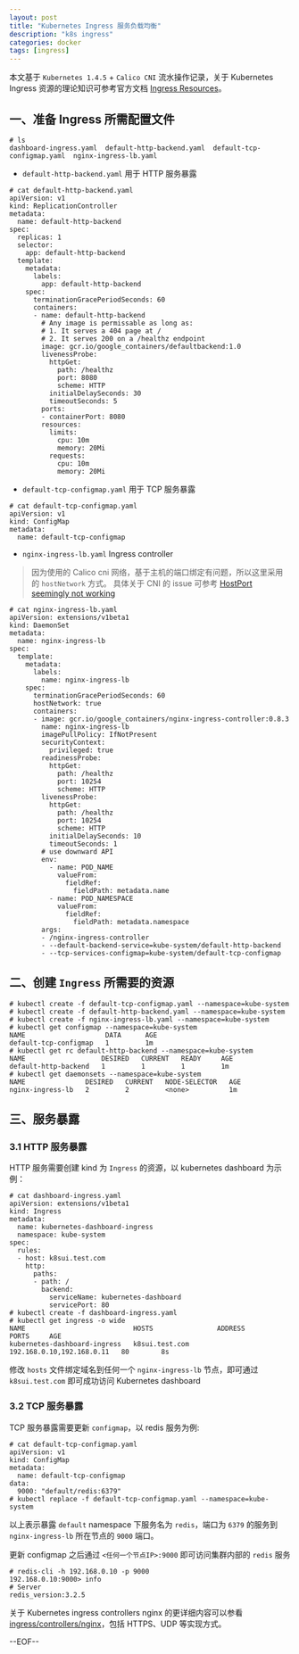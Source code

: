 ```yaml
---
layout: post
title: "Kubernetes Ingress 服务负载均衡"
description: "k8s ingress"
categories: docker
tags: [ingress]
---
```



本文基于 `Kubernetes 1.4.5` + `Calico CNI` 流水操作记录，关于 Kubernetes Ingress 资源的理论知识可参考官方文档 [Ingress Resources](http://kubernetes.io/docs/user-guide/ingress/)。 

## 一、准备 Ingress 所需配置文件

```
# ls
dashboard-ingress.yaml  default-http-backend.yaml  default-tcp-configmap.yaml  nginx-ingress-lb.yaml
```

* `default-http-backend.yaml` 用于 HTTP 服务暴露

```
# cat default-http-backend.yaml
apiVersion: v1
kind: ReplicationController
metadata:
  name: default-http-backend
spec:
  replicas: 1
  selector:
    app: default-http-backend
  template:
    metadata:
      labels:
        app: default-http-backend
    spec:
      terminationGracePeriodSeconds: 60
      containers:
      - name: default-http-backend
        # Any image is permissable as long as:
        # 1. It serves a 404 page at /
        # 2. It serves 200 on a /healthz endpoint
        image: gcr.io/google_containers/defaultbackend:1.0
        livenessProbe:
          httpGet:
            path: /healthz
            port: 8080
            scheme: HTTP
          initialDelaySeconds: 30
          timeoutSeconds: 5
        ports:
        - containerPort: 8080
        resources:
          limits:
            cpu: 10m
            memory: 20Mi
          requests:
            cpu: 10m
            memory: 20Mi
```

* `default-tcp-configmap.yaml` 用于 TCP 服务暴露

```
# cat default-tcp-configmap.yaml
apiVersion: v1
kind: ConfigMap
metadata:
  name: default-tcp-configmap
```

* `nginx-ingress-lb.yaml` Ingress controller

> 因为使用的 Calico cni 网络，基于主机的端口绑定有问题，所以这里采用的 `hostNetwork` 方式。 具体关于 CNI 的 issue 可参考 [HostPort seemingly not working](https://github.com/kubernetes/kubernetes/issues/23920)

```
# cat nginx-ingress-lb.yaml
apiVersion: extensions/v1beta1
kind: DaemonSet
metadata:
  name: nginx-ingress-lb
spec:
  template:
    metadata:
      labels:
        name: nginx-ingress-lb
    spec:
      terminationGracePeriodSeconds: 60
      hostNetwork: true
      containers:
      - image: gcr.io/google_containers/nginx-ingress-controller:0.8.3
        name: nginx-ingress-lb
        imagePullPolicy: IfNotPresent
        securityContext:
          privileged: true
        readinessProbe:
          httpGet:
            path: /healthz
            port: 10254
            scheme: HTTP
        livenessProbe:
          httpGet:
            path: /healthz
            port: 10254
            scheme: HTTP
          initialDelaySeconds: 10
          timeoutSeconds: 1
        # use downward API
        env:
          - name: POD_NAME
            valueFrom:
              fieldRef:
                fieldPath: metadata.name
          - name: POD_NAMESPACE
            valueFrom:
              fieldRef:
                fieldPath: metadata.namespace
        args:
        - /nginx-ingress-controller
        - --default-backend-service=kube-system/default-http-backend
        - --tcp-services-configmap=kube-system/default-tcp-configmap
```

## 二、创建 `Ingress` 所需要的资源

```
# kubectl create -f default-tcp-configmap.yaml --namespace=kube-system
# kubectl create -f default-http-backend.yaml --namespace=kube-system
# kubectl create -f nginx-ingress-lb.yaml --namespace=kube-system
# kubectl get configmap --namespace=kube-system
NAME                    DATA      AGE
default-tcp-configmap   1         1m
# kubectl get rc default-http-backend --namespace=kube-system
NAME                   DESIRED   CURRENT   READY     AGE
default-http-backend   1         1         1         1m
# kubectl get daemonsets --namespace=kube-system
NAME               DESIRED   CURRENT   NODE-SELECTOR   AGE
nginx-ingress-lb   2         2         <none>          1m
```

## 三、服务暴露

### 3.1 HTTP 服务暴露

HTTP 服务需要创建 kind 为 `Ingress` 的资源，以 kubernetes dashboard 为示例：

```
# cat dashboard-ingress.yaml
apiVersion: extensions/v1beta1
kind: Ingress
metadata:
  name: kubernetes-dashboard-ingress
  namespace: kube-system
spec:
  rules:
  - host: k8sui.test.com
    http:
      paths:
      - path: /
        backend:
          serviceName: kubernetes-dashboard
          servicePort: 80
# kubectl create -f dashboard-ingress.yaml
# kubectl get ingress -o wide
NAME                           HOSTS                ADDRESS                     PORTS     AGE
kubernetes-dashboard-ingress   k8sui.test.com       192.168.0.10,192.168.0.11   80        8s
```

修改 `hosts` 文件绑定域名到任何一个 `nginx-ingress-lb` 节点，即可通过 `k8sui.test.com` 即可成功访问 Kubernetes dashboard

### 3.2 TCP 服务暴露

TCP 服务暴露需要更新 `configmap`，以 redis 服务为例:

```
# cat default-tcp-configmap.yaml
apiVersion: v1
kind: ConfigMap
metadata:
  name: default-tcp-configmap
data:
  9000: "default/redis:6379"
# kubectl replace -f default-tcp-configmap.yaml --namespace=kube-system
```

以上表示暴露 `default` namespace 下服务名为 `redis`，端口为 `6379` 的服务到 `nginx-ingress-lb` 所在节点的 `9000` 端口。

更新 configmap 之后通过 `<任何一个节点IP>:9000` 即可访问集群内部的 `redis` 服务


```
# redis-cli -h 192.168.0.10 -p 9000
192.168.0.10:9000> info
# Server
redis_version:3.2.5
```

关于 Kubernetes ingress controllers nginx 的更详细内容可以参看 [ingress/controllers/nginx](https://github.com/kubernetes/contrib/tree/master/ingress/controllers/nginx)，包括 HTTPS、UDP 等实现方式。

--EOF--
